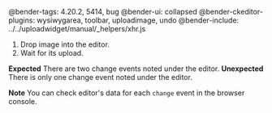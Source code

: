 @bender-tags: 4.20.2, 5414, bug
@bender-ui: collapsed
@bender-ckeditor-plugins: wysiwygarea, toolbar, uploadimage, undo
@bender-include: ../../uploadwidget/manual/_helpers/xhr.js

1. Drop image into the editor.
1. Wait for its upload.

**Expected** There are two change events noted under the editor.
**Unexpected** There is only one change event noted under the editor.

**Note** You can check editor's data for each `change` event in the browser console.
